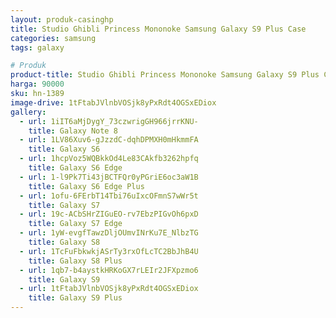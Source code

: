 ```yaml
---
layout: produk-casinghp
title: Studio Ghibli Princess Mononoke Samsung Galaxy S9 Plus Case
categories: samsung
tags: galaxy

# Produk
product-title: Studio Ghibli Princess Mononoke Samsung Galaxy S9 Plus Case
harga: 90000
sku: hn-1389
image-drive: 1tFtabJVlnbVOSjk8yPxRdt4OGSxEDiox
gallery:
  - url: 1iIT6aMjDygY_73czwrigGH966jrrKNU-
    title: Galaxy Note 8
  - url: 1LV86Xuv6-gJzzdC-dqhDPMXH0mHkmmFA
    title: Galaxy S6
  - url: 1hcpVoz5WQBkkOd4Le83CAkfb3262hpfq
    title: Galaxy S6 Edge
  - url: 1-l9Pk7Ti43jBCTFQr0yPGriE6oc3aW1B
    title: Galaxy S6 Edge Plus
  - url: 1ofu-6FErbT14Tbi76uIxcOFmnS7wWr5t
    title: Galaxy S7
  - url: 19c-ACbSHrZIGuEO-rv7EbzPIGvOh6pxD
    title: Galaxy S7 Edge
  - url: 1yW-evgfTawzDljOUmvINrKu7E_NlbzTG
    title: Galaxy S8
  - url: 1TcFuFbkwkjASrTy3rxOfLcTC2BbJhB4U
    title: Galaxy S8 Plus
  - url: 1qb7-b4aystkHRKoGX7rLEIr2JFXpzmo6
    title: Galaxy S9
  - url: 1tFtabJVlnbVOSjk8yPxRdt4OGSxEDiox
    title: Galaxy S9 Plus
---
```

